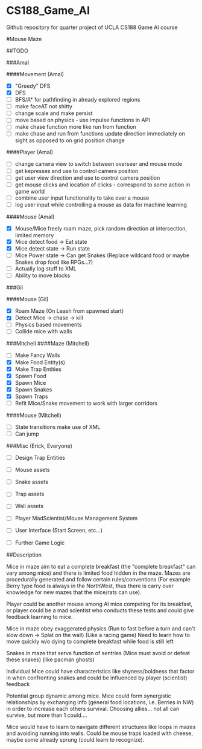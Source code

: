 # CS188_Game_AI
Github repository for quarter  project of UCLA CS188 Game AI course

#Mouse Maze

##TODO

###Amal

####Movement (Amal)
 - [x] "Greedy" DFS
 - [x] DFS
 - [ ] BFS/A* for pathfinding in already explored regions
 - [ ] make faceAT not shitty
 - [ ] change scale and make persist
 - [ ] move based on physics - use impulse functions in API
 - [ ] make chase function more like run from function
 - [ ] make chase and run from functions update direction immediately on sight as opposed to on grid position change

####Player (Amal)
 - [ ] change camera view to switch between overseer and mouse mode
 - [ ] get kepresses and use to control camera position
 - [ ] get user view direction and use to control camera position
 - [ ] get mouse clicks and location of clicks - correspond to some action in game world
 - [ ] combine user input functionality to take over a mouse
 - [ ] log user input while controlling a mouse as data for machine learning

####Mouse (Amal)
 - [x] Mouse/Mice freely roam maze, pick random direction at intersection, limited memory
 - [x] Mice detect food -> Eat state
 - [x] Mice detect state -> Run state
 - [ ] Mice Power state -> Can get Snakes (Replace wildcard food or maybe Snakes drop food like RPGs...?)
 - [ ] Actually log stuff to XML
 - [ ] Ability to move blocks

###Gil

####Mouse (Gil)
  - [x] Roam Maze (On Leash from spawned start)
  - [x] Detect Mice -> chase -> kill 
  - [ ] Physics based movements
  - [ ] Collide mice with walls

###Mitchell
####Maze (Mitchell)
 - [ ] Make Fancy Walls
 - [x] Make Food Entity(s)
 - [x] Make Trap Entities
 - [x] Spawn Food
 - [x] Spawn Mice
 - [x] Spawn Snakes
 - [x] Spawn Traps
 - [ ] Refit Mice/Snake movement to work with larger corridors

####Mouse (Mitchell)
 - [ ] State transitions make use of XML
 - [ ] Can jump
 
###Misc (Erick, Everyone)
 - [ ] Design Trap Entities
 - [ ] Mouse assets
 - [ ] Snake assets
 - [ ] Trap assets
 - [ ] Wall assets
 - [ ] Player MadScientist/Mouse Management System
 - [ ] User Interface (Start Screen, etc...)
 - [ ] Further Game Logic
 

##Description

Mice in maze aim to eat a complete breakfast (the "complete breakfast" can vary among mice) and there is limited food hidden in the maze. Mazes are procedurally generated and follow certain rules/conventions (For example Berry type food is always in the NorthWest, thus there is carry over knowledge for new mazes that the mice/rats can use).

Player could be another mouse among AI mice competing for its breakfast, or player could be a mad scientist who conducts these tests and could give feedback learning to mice.

Mice in maze obey exaggerated physics (Run to fast before a turn and can't slow down -> Splat on the wall) (Like a racing game)
  Need to learn how to move quickly w/o dying to complete breakfast while food is still left
 
Snakes in maze that serve function of sentries (Mice must avoid or defeat these snakes) (like pacman ghosts)

Individual Mice could have characteristics like shyness/boldness that factor in when confronting snakes and could be influenced by player (scientist) feedback

Potential group dynamic among mice. Mice could form synergistic relationships by exchanging info (general food locations, i.e. Berries in NW) in order to increase each others survival. Choosing allies... not all can survive, but more than 1 could....

Mice would have to learn to navigate different structures like loops in mazes and avoiding running into walls.
Could be mouse traps loaded with cheese, maybe some already sprung (could learn to recognize).
